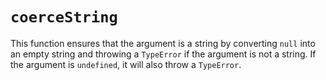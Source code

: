 # `coerceString`

This function ensures that the argument is a string by converting `null` into an
empty string and throwing a `TypeError` if the argument is not a string. If the
argument is `undefined`, it will also throw a `TypeError`.
